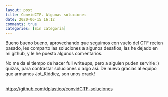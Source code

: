 ```yaml
---
layout: post
title: ConvidCTF. Algunas soluciones
date: 2020-06-15 16:12
comments: true
categories: [Sin categoría]
---
```

<!-- wp:paragraph -->
<p>Bueno bueno bueno, aprovechando que seguimos con vuelo del CTF recien pasado, les comparto las soluciones a algunos desafios, las he dejado en mi github, y le he puesto algunos comentarios.</p>
<!-- /wp:paragraph -->

<!-- wp:paragraph -->
<p>No me da el tiempo de hacer full writeups, pero a alguien puden servirle :) quizas,  para contrastar soluciones o algo asi. De nuevo gracias al equipo que armamos Jot_Kiddiez, son unos crack!</p>
<!-- /wp:paragraph -->

<!-- wp:paragraph -->
<p>  <br><a href="https://github.com/dplastico/convidCTF-soluciones">https://github.com/dplastico/convidCTF-soluciones</a> </p>
<!-- /wp:paragraph -->
